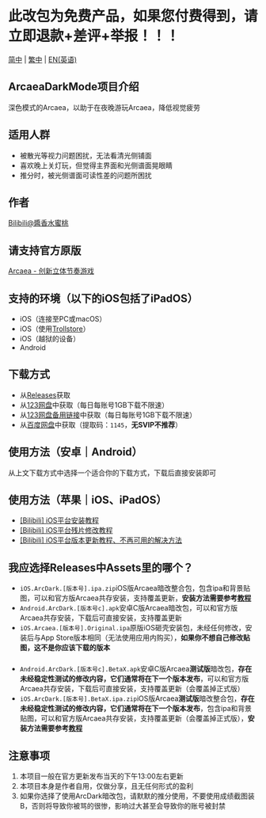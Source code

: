 # 此改包为免费产品，如果您付费得到，请立即退款+差评+举报！！！

[简中](README.md) | [繁中](README_zh-Hant.md) | [EN(英语)](README_en-US.md)

## ArcaeaDarkMode项目介绍
深色模式的Arcaea，以助于在夜晚游玩Arcaea，降低视觉疲劳

## 适用人群
* 被散光等视力问题困扰，无法看清光侧铺面  
* 喜欢晚上关灯玩，但觉得主界面和光侧谱面晃眼睛  
* 推分时，被光侧谱面可读性差的问题所困扰

## 作者
[Bilibili@醬香水蜜桃](https://space.bilibili.com/1731112026)

## 请支持官方原版
[Arcaea - 创新立体节奏游戏](https://arcaea.lowiro.com/)

## 支持的环境（以下的iOS包括了iPadOS）
* iOS（连接至PC或macOS）
* iOS（使用[Trollstore](https://blog.6ziz.com/trollstore)）
* iOS（越狱的设备）
* Android 

## 下载方式
* 从[Releases](https://github.com/LingFeng751/ArcaeaDarkMode/releases)获取  
* 从[123网盘](https://www.123684.com/s/HOGzTd-WhG7H)中获取（每日每账号1GB下载不限速）  
* 从[123网盘备用链接](https://www.123865.com/s/HOGzTd-WhG7H)中获取（每日每账号1GB下载不限速）  
* 从[百度网盘](https://pan.baidu.com/s/1BI6dKJd5P8EG7FsV6eh_rA?pwd=1145)中获取（提取码：`1145`，**无SVIP不推荐**）

## 使用方法（安卓｜Android）
从上文下载方式中选择一个适合你的下载方式，下载后直接安装即可

## 使用方法（苹果｜iOS、iPadOS）
* [[Bilibili] iOS平台安装教程](https://www.bilibili.com/video/BV1VrQtYgEQg/)  
* [[Bilibili] iOS平台残片修改教程](https://www.bilibili.com/video/BV1TCV1zZEYc/)
* [[Bilibili] iOS平台版本更新教程、不再可用的解决方法](https://www.bilibili.com/video/BV1sTe8zfEM7/)

## 我应选择Releases中Assets里的哪个？
* `iOS.ArcDark.[版本号].ipa.zip`iOS版Arcaea暗改整合包，包含ipa和背景贴图，可以和官方版Arcaea共存安装，支持覆盖更新，**安装方法需要参考[教程](https://www.bilibili.com/video/BV1VrQtYgEQg/)**  
* `Android.ArcDark.[版本号c].apk`安卓C版Arcaea暗改包，可以和官方版Arcaea共存安装，下载后可直接安装，支持覆盖更新  
* `iOS.Arcaea.[版本号].Original.ipa`原版iOS砸壳安装包，未经任何修改，安装后与App Store版本相同（无法使用应用内购买），**如果你不想自己修改贴图，这不是你应该下载的版本**
###    
* `Android.ArcDark.[版本号c].BetaX.apk`安卓C版Arcaea**测试版**暗改包，**存在未经稳定性测试的修改内容，它们通常将在下一个版本发布**，可以和官方版Arcaea共存安装，下载后可直接安装，支持覆盖更新（会覆盖掉正式版）
* `iOS.ArcDark.[版本号].BetaX.ipa.zip`iOS版Arcaea**测试版**暗改整合包，**存在未经稳定性测试的修改内容，它们通常将在下一个版本发布**，包含ipa和背景贴图，可以和官方版Arcaea共存安装，支持覆盖更新（会覆盖掉正式版），**安装方法需要参考[教程](https://www.bilibili.com/video/BV1VrQtYgEQg/)**  

## 注意事项
1. 本项目一般在官方更新发布当天的下午13:00左右更新  
2. 本项目本身是作者自用，仅做分享，且无任何形式的盈利  
3. 如果你选择了使用ArcDark暗改包，请默默的推分使用，不要使用成绩截图装B，否则将导致你被骂的很惨，影响过大甚至会导致你的账号被封禁
